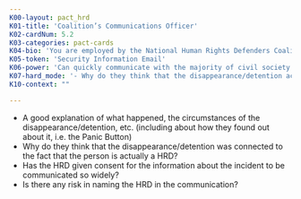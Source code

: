 ```yaml
---
K00-layout: pact_hrd
K01-title: 'Coalition’s Communications Officer'
K02-cardNum: 5.2
K03-categories: pact-cards
K04-bio: 'You are employed by the National Human Rights Defenders Coalition and your job as the Communications Officer is to ensure that all members (NGO and independents) receive timely and accurate information that can help them in their work - including information about security incidents with other members, trends in threats and attacks, etc. Obviously, sharing information about security incidents can have serious impacts, so all information must be well verified.'
K05-token: 'Security Information Email'
K06-power: 'Can quickly communicate with the majority of civil society actors in the country'
K07-hard_mode: '- Why do they think that the disappearance/detention actually has relevance to the security of other members of the Coalition? - What response plan has been set up? Who is involved? How would the email fit into other responses that are being planned? - Is there any risk to the recipients of the email in receiving this information?'
K10-context: ""

---
```


- A good explanation of what happened, the circumstances of the disappearance/detention, etc. (including about how they found out about it, i.e. the Panic Button)
- Why do they think that the disappearance/detention was connected to the fact that the person is actually a HRD?
- Has the HRD given consent for the information about the incident to be communicated so widely?
- Is there any risk in naming the HRD in the communication?